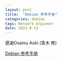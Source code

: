 ```yaml
---
layout: post
title:  "Debian 参考手册"
categories: debian
tags: Network Engineer
date: 2021-8-13
---
```


感谢Osamu Aoki (青木 修)

[Debian 参考手册](https://www.debian.org/doc/manuals/debian-reference/index.zh-cn.html)